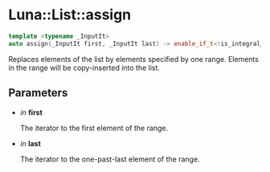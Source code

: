 # Luna::List::assign

```c++
template <typename _InputIt>
auto assign(_InputIt first, _InputIt last) -> enable_if_t<!is_integral_v< _InputIt >, void >
```

Replaces elements of the list by elements specified by one range. Elements in the range will be copy-inserted into the list. 



## Parameters
* *in* **first**

    The iterator to the first element of the range. 

* *in* **last**

    The iterator to the one-past-last element of the range. 

